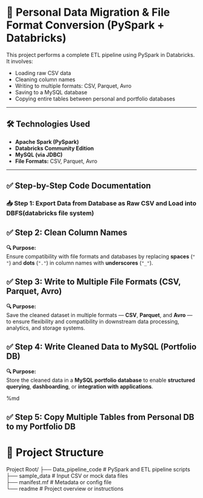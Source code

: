 # 🚀 Personal Data Migration & File Format Conversion (PySpark + Databricks)

This project performs a complete ETL pipeline using PySpark in Databricks. It involves:
- Loading raw CSV data
- Cleaning column names
- Writing to multiple formats: CSV, Parquet, Avro
- Saving to a MySQL database
- Copying entire tables between personal and portfolio databases

---

## 🛠️ Technologies Used
- **Apache Spark (PySpark)**
- **Databricks Community Edition**
- **MySQL (via JDBC)**
- **File Formats:** CSV, Parquet, Avro

---

## ✅ Step-by-Step Code Documentation

### 📥 Step 1: Export Data from Database as Raw CSV and Load into DBFS(databricks file system)

## ✅ Step 2: Clean Column Names

**🔍 Purpose:**  
Ensure compatibility with file formats and databases by replacing **spaces** (`" "`) and **dots** (`"."`) in column names with **underscores** (`"_"`).


## ✅ Step 3: Write to Multiple File Formats (CSV, Parquet, Avro)

**🔍 Purpose:**  
Save the cleaned dataset in multiple formats — **CSV**, **Parquet**, and **Avro** — to ensure flexibility and compatibility in downstream data processing, analytics, and storage systems.

## ✅ Step 4: Write Cleaned Data to MySQL (Portfolio DB)

**🔍 Purpose:**  
Store the cleaned data in a **MySQL portfolio database** to enable **structured querying**, **dashboarding**, or **integration with applications**.

%md
## ✅ Step 5: Copy Multiple Tables from Personal DB to  my Portfolio DB

# 📁 Project Structure

Project Root/
├── Data_pipeline_code   # PySpark and ETL pipeline scripts  
├── sample_data       # Input CSV or mock data files  
├── manifest.mf           # Metadata or config file  
└── readme                # Project overview or instructions




